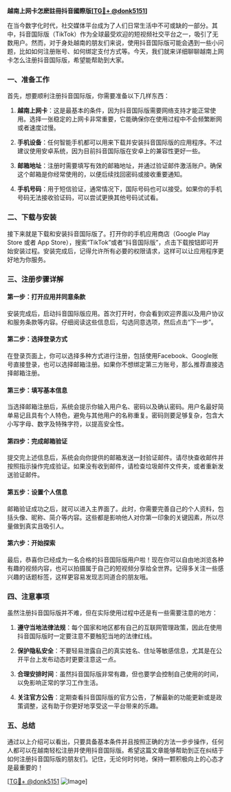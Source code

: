 **越南上网卡怎麽註冊抖音國際版[[TG💪+ @donk5151](https://t.me/s/donk5151)]**

在当今数字化时代，社交媒体平台成为了人们日常生活中不可或缺的一部分。其中，抖音国际版（TikTok）作为全球最受欢迎的短视频社交平台之一，吸引了无数用户。然而，对于身处越南的朋友们来说，使用抖音国际版可能会遇到一些小问题，比如如何注册账号、如何绑定支付方式等。今天，我们就来详细聊聊越南上网卡怎么注册抖音国际版，希望能帮助到大家。

### 一、准备工作

首先，想要顺利注册抖音国际版，你需要准备以下几样东西：

1. **越南上网卡**：这是最基本的条件，因为抖音国际版需要网络支持才能正常使用。选择一张稳定的上网卡非常重要，它能确保你在使用过程中不会频繁断网或者速度过慢。
   
2. **手机设备**：任何智能手机都可以用来下载并安装抖音国际版的应用程序。不过建议使用安卓系统，因为目前抖音国际版在安卓上的兼容性更好一些。

3. **邮箱地址**：注册时需要填写有效的邮箱地址，并通过验证邮件激活账户。确保这个邮箱是你经常使用的，以便后续找回密码或接收重要通知。

4. **手机号码**：用于短信验证，通常情况下，国际号码也可以接受。如果你的手机号码无法接收验证码，可以尝试更换其他号码试试看。

### 二、下载与安装

接下来就是下载和安装抖音国际版了。打开你的手机应用商店（Google Play Store 或者 App Store），搜索“TikTok”或者“抖音国际版”，点击下载按钮即可开始安装过程。安装完成后，记得允许所有必要的权限请求，这样可以让应用程序更好地为你服务。

### 三、注册步骤详解

#### 第一步：打开应用并同意条款

安装完成后，启动抖音国际版应用。首次打开时，你会看到欢迎界面以及用户协议和服务条款等内容。仔细阅读这些信息后，勾选同意选项，然后点击“下一步”。

#### 第二步：选择登录方式

在登录页面上，你可以选择多种方式进行注册，包括使用Facebook、Google账号直接登录，也可以选择邮箱注册。如果你不想绑定第三方账号，那么推荐直接选择邮箱注册。

#### 第三步：填写基本信息

当选择邮箱注册后，系统会提示你输入用户名、密码以及确认密码。用户名最好简单易记且具有个人特色，避免与其他用户的名称重复。密码则要足够复杂，包含大小写字母、数字及特殊字符，以提高安全性。

#### 第四步：完成邮箱验证

提交完上述信息后，系统会向你提供的邮箱发送一封验证邮件。请尽快查收邮件并按照指示操作完成验证。如果没有收到邮件，请检查垃圾邮件文件夹，或者重新发送验证邮件。

#### 第五步：设置个人信息

邮箱验证成功之后，就可以进入主界面了。此时，你需要完善自己的个人资料，包括头像、昵称、简介等内容。这些都是影响他人对你第一印象的关键因素，所以尽量做到真实且吸引人。

#### 第六步：开始探索

最后，恭喜你已经成为一名合格的抖音国际版用户啦！现在你可以自由地浏览各种有趣的视频内容，也可以拍摄属于自己的短视频分享给全世界。记得多关注一些感兴趣的话题标签，这样更容易发现志同道合的朋友哦。

### 四、注意事项

虽然注册抖音国际版并不难，但在实际使用过程中还是有一些需要注意的地方：

1. **遵守当地法律法规**：每个国家和地区都有自己的互联网管理政策，因此在使用抖音国际版时一定要注意不要触犯当地的法律红线。

2. **保护隐私安全**：不要轻易泄露自己的真实姓名、住址等敏感信息，尤其是在公开平台上发布动态时更要注意这一点。

3. **合理安排时间**：虽然抖音国际版非常有趣，但也要学会控制自己使用的时间，以免影响正常的学习工作生活。

4. **关注官方公告**：定期查看抖音国际版的官方公告，了解最新的功能更新或是政策调整，这有助于你更好地享受这一平台带来的乐趣。

### 五、总结

通过以上介绍可以看出，只要具备基本条件并且按照正确的方法一步步操作，任何人都可以在越南轻松注册并使用抖音国际版。希望这篇文章能够帮助到正在纠结于如何注册抖音国际版的朋友们。记住，无论何时何地，保持一颗积极向上的心态才是最重要的！

[[TG💪+ @donk5151](https://t.me/s/donk5151) ![Image](https://i.postimg.cc/rwNCRYN7/Snipaste-2025-04-30-17-27-05.png)]